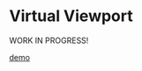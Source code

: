# Virtual Viewport

WORK IN PROGRESS!

[demo](https://lawliet01.github.io/Virtual-viewport/example/index.html)
